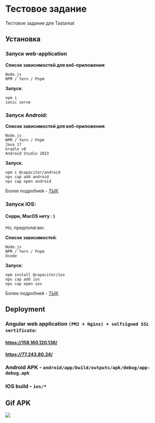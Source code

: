 # Тестовое задание

Тестовое задание для Tastamat

## Установка
### Запуск web-application
**Список зависимостей для веб-приложения**:
```
Node.js
NPM / Yarn / Pnpm
```

**Запуск**:
```
npm i
ionic serve
```


### Запуск Android:
**Список зависимостей для веб-приложения**:
```
Node.js
NPM / Yarn / Pnpm
Java 17
Gradle v8
Android Studio 2023
```

**Запуск**:
```
npm i @capacitor/android
npx cap add android
npx cap open android
```
Более подробней - [ТЫК](https://capacitorjs.com/docs/android)

### Запуск iOS:
#### Сорри, MacOS нету : )

Но, предполагаю:

**Список зависимостей**:
```
Node.js
NPM / Yarn / Pnpm
Xcode
```

**Запуск**:
```
npm install @capacitor/ios
npx cap add ios
npx cap open ios
```
Более подробней - [ТЫК](https://capacitorjs.com/docs/ios) 

## Deployment

### Angular web application `(PM2 + Nginx) + selfsigned SSL sertificate`:
  #### https://158.160.120.136/
  #### https://77.243.80.24/
### Android APK - `android/app/build/outputs/apk/debug/app-debug.apk`
### IOS build - `ios/*`

## Gif APK
![](https://github.com/DiZiNnEs/tastamat-tz/blob/master/gifs/result.gif)
